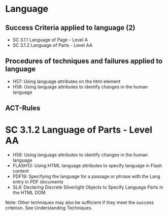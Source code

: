 # Language

## Success Criteria applied to language (2)

- SC 3.1.1 Language of Page - Level A
- SC 3.1.2 Language of Parts - Level AA

## Procedures of techniques and failures applied to language

- H57: Using language attributes on the html element
- H58: Using language attributes to identify changes in the human language

## ACT-Rules






# SC 3.1.2 Language of Parts - Level AA


- H58: Using language attributes to identify changes in the human language
- FLASH13: Using HTML language attributes to specify language in Flash content
- PDF19: Specifying the language for a passage or phrase with the Lang entry in PDF documents
- SL4: Declaring Discrete Silverlight Objects to Specify Language Parts in the HTML DOM

Note: Other techniques may also be sufficient if they meet the success criterion. See Understanding Techniques.
